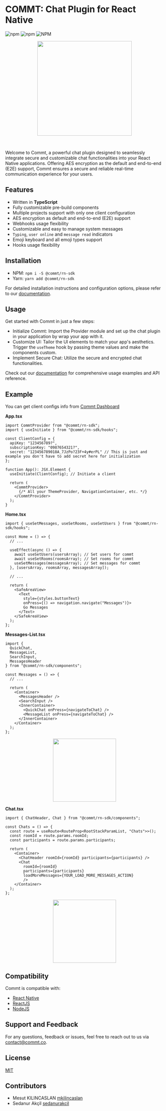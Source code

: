 # COMMT: Chat Plugin for React Native

![npm](https://img.shields.io/npm/dw/%40commt%2Frn-sdk)
![npm](https://img.shields.io/npm/v/%40commt%2Frn-sdk)
![NPM](https://img.shields.io/npm/l/%40commt%2Frn-sdk?color=blue)


<p align="center">
<img src="https://commt.co/images/logo/commt-logo.png" width="300" />
</p>
<br />

Welcome to Commt, a powerful chat plugin designed to seamlessly integrate secure and customizable chat functionalities into your React Native applications. Offering AES encryption as the default and end-to-end (E2E) support, Commt ensures a secure and reliable real-time communication experience for your users.

## Features
- Written in **TypeScript**
- Fully customizable pre-build components
- Multiple projects support with only one client configuration
- AES encryption as default and end-to-end (E2E) support
- Webhooks usage flexibility
- Customizable and easy to manage system messages
- `Typing`, `user online` and `message read` indicators
- Emoji keyboard and all emoji types support
- Hooks usage flexibility

## Installation

- NPM: `npm i -S @commt/rn-sdk`
- Yarn: `yarn add @commt/rn-sdk`

For detailed installation instructions and configuration options, please refer to our [documentation](https://commt.co/doc/react-native#installation).

## Usage

Get started with Commt in just a few steps:

- Initialize Commt: Import the Provider module and set up the chat plugin in your application by wrap your app with it.
- Customize UI: Tailor the UI elements to match your app's aesthetics. Trigger the `useTheme` hook by passing theme values and make the components custom.
- Implement Secure Chat: Utilize the secure and encrypted chat functionalities.

Check out our [documentation](https://commt.co/doc/react-native#introduction) for comprehensive usage examples and API reference.

## Example

You can get client configs info from [Commt Dashboard](https://dashboard.commt.co)

**App.tsx**
```
import CommtProvider from "@commt/rn-sdk";
import { useInitiate } from "@commt/rn-sdk/hooks";

const ClientConfig = {
  apiKey: "123456789?",
  subscriptionKey: "0987654321?",
  secret: "123456789018A_7JzPo?23F+4y#erPL" // This is just and example you don't have to add secret here for initialization
};

function App(): JSX.Element {
  useInitiate(ClientConfig); // Initiate a client

  return (
    <CommtProvider>
      {/* All your ThemeProvider, NavigationContainer, etc. */}
    </CommtProvider>
  );
}
```

**Home.tsx**
```
import { useSetMessages, useSetRooms, useSetUsers } from "@commt/rn-sdk/hooks";

const Home = () => {
  // ...

  useEffect(async () => {
    await useSetUsers(usersArray); // Set users for commt
    await useSetRooms(roomsArray); // Set rooms for commt
    useSetMessages(messagesArray); // Set messages for commt
  }, [usersArray, roomsArray, messagesArray]);

  // ...

  return (
    <SafeAreaView>
      <Text
        style={styles.buttonText}
        onPress={() => navigation.navigate("Messages")}>
        Go Messages
      </Text>
    </SafeAreaView>
  );
};
```
**Messages-List.tsx**
```
import {
  QuickChat,
  MessageList,
  SearchInput,
  MessagesHeader
} from "@commt/rn-sdk/components";

const Messages = () => {
  // ...

  return (
    <Container>
      <MessagesHeader />
      <SearchInput />
      <InnerContainer>
        <QuickChat onPress={navigateToChat} />
        <MessageList onPress={navigateToChat} />
      </InnerContainer>
    </Container>
  );
};
```
<p align="center">
<img src="https://commt.co/images/media/Messages-List-Screen.png" width="200" />
</p>

**Chat.tsx**
```
import { ChatHeader, Chat } from "@commt/rn-sdk/components";

const Chats = () => {
  const route = useRoute<RouteProp<RootStackParamList, "Chats">>();
  const roomId = route.params.roomId;
  const participants = route.params.participants;

  return (
    <Container>
      <ChatHeader roomId={roomId} participants={participants} />
      <Chat
        roomId={roomId}
        participants={participants}
        loadMoreMessages={YOUR_LOAD_MORE_MESSAGES_ACTION}
        />
    </Container>
  );
};
```

<p align="center">
<img src="https://commt.co/images/media/Chat-Screen.png" width="200" />
</p>

## Compatibility

Commt is compatible with:

- [React Native](https://commt.co/doc#react-native)
- [ReactJS](https://commt.co/doc#reactjs)
- [NodeJS](https://commt.co/doc#nodejs)

## Support and Feedback

For any questions, feedback or issues, feel free to reach out to us via <contact@commt.co>.

## License

[MIT](https://github.com/commt/commt-rn/blob/master/LICENSE)

## Contributors

- Mesut KILINCASLAN [mkilincaslan](https://github.com/mkilincaslan)
- Sedanur Akçil [sedanurakcil](https://github.com/sedanurakcil)